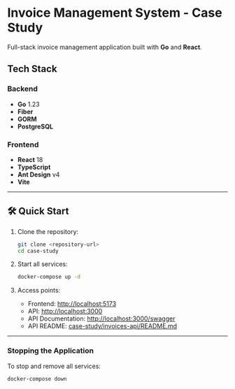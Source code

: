 # Invoice Management System - Case Study

Full-stack invoice management application built with **Go** and **React**.

## Tech Stack

### Backend
- **Go** 1.23
- **Fiber**
- **GORM**
- **PostgreSQL**

### Frontend
- **React** 18
- **TypeScript**
- **Ant Design** v4
- **Vite**

---

## 🛠️ Quick Start

1. Clone the repository:
   ```bash
   git clone <repository-url>
   cd case-study
   ```

2. Start all services:
   ```bash
   docker-compose up -d
   ```

3. Access points:
   - Frontend: [http://localhost:5173](http://localhost:5173)
   - API: [http://localhost:3000](http://localhost:3000)
   - API Documentation: [http://localhost:3000/swagger](http://localhost:3000/swagger)
   - API README: [case-study/invoices-api/README.md](invoices-api/README.md)

---

### Stopping the Application
To stop and remove all services:
```bash
docker-compose down
```